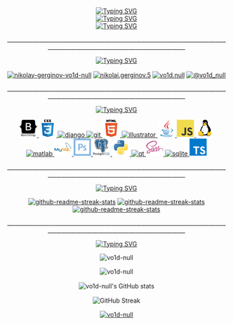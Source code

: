 <div align="center">
  <a href="https://git.io/typing-svg"><img src="https://readme-typing-svg.demolab.com?font=Metal+Mania&size=46&pause=1000&color=6114C0&center=true&vCenter=true&width=435&lines=%EF%BC%88%E2%9C%98%E0%B7%B4%E2%9C%98%EF%BC%89" alt="Typing SVG" /></a>
</div>
<div align="center">
  <a href="https://git.io/typing-svg"><img src="https://readme-typing-svg.demolab.com?font=Metal+Mania&size=46&pause=1000&color=B60000FF&center=true&vCenter=true&width=435&lines=I+am+vo1d.null;Also+known+as+;Nikolay+Gerginov;Mortality+is+weakness;Oblivion+awaits" alt="Typing SVG" /></a>
</div>
<div align="center">
  <a href="https://git.io/typing-svg"><img src="https://readme-typing-svg.demolab.com?font=Metal+Mania&size=46&pause=1000&color=6114C0&center=true&vCenter=true&width=435&lines=%EF%BC%88%E2%9C%98%E0%B7%B4%E2%9C%98%EF%BC%89" alt="Typing SVG" /></a>
</div>
<p align="center">_______________________________________________________________________________________________________________________________</p>
<div align="center"><a href="https://git.io/typing-svg"><img src="https://readme-typing-svg.demolab.com?font=Metal+Mania&size=46&pause=1000&color=B60000FF&center=true&vCenter=true&width=435&lines=Connect+with+me" alt="Typing SVG" /></a></div>
<p align="center">
<a href="https://linkedin.com/in/nikolay-gerginov-vo1d-null" target="blank"><img align="center" src="https://raw.githubusercontent.com/rahuldkjain/github-profile-readme-generator/master/src/images/icons/Social/linked-in-alt.svg" alt="nikolay-gerginov-vo1d-null" height="30" width="40" /></a>
<a href="https://fb.com/nikolai.gerginov.5" target="blank"><img align="center" src="https://raw.githubusercontent.com/rahuldkjain/github-profile-readme-generator/master/src/images/icons/Social/facebook.svg" alt="nikolai.gerginov.5" height="30" width="40" /></a>
<a href="https://instagram.com/vo1d.null" target="blank"><img align="center" src="https://raw.githubusercontent.com/rahuldkjain/github-profile-readme-generator/master/src/images/icons/Social/instagram.svg" alt="vo1d.null" height="30" width="40" /></a>
<a href="https://www.youtube.com/c/@vo1d_null" target="blank"><img align="center" src="https://raw.githubusercontent.com/rahuldkjain/github-profile-readme-generator/master/src/images/icons/Social/youtube.svg" alt="@vo1d_null" height="30" width="40" /></a>
</p>

<p align="center">_______________________________________________________________________________________________________________________________</p>
<div align="center"><a href="https://git.io/typing-svg"><img src="https://readme-typing-svg.demolab.com?font=Metal+Mania&size=46&pause=1000&color=B60000FF&center=true&vCenter=true&width=435&lines=Tech+Stack" alt="Typing SVG" /></a></div>

<p align="center"> <a href="https://getbootstrap.com" target="_blank" rel="noreferrer"> <img src="https://raw.githubusercontent.com/devicons/devicon/master/icons/bootstrap/bootstrap-plain-wordmark.svg" alt="bootstrap" width="40" height="40"/> </a> <a href="https://www.w3schools.com/css/" target="_blank" rel="noreferrer"> <img src="https://raw.githubusercontent.com/devicons/devicon/master/icons/css3/css3-original-wordmark.svg" alt="css3" width="40" height="40"/> </a> <a href="https://www.djangoproject.com/" target="_blank" rel="noreferrer"> <img src="https://cdn.worldvectorlogo.com/logos/django.svg" alt="django" width="40" height="40"/> </a> <a href="https://git-scm.com/" target="_blank" rel="noreferrer"> <img src="https://www.vectorlogo.zone/logos/git-scm/git-scm-icon.svg" alt="git" width="40" height="40"/> </a> <a href="https://www.w3.org/html/" target="_blank" rel="noreferrer"> <img src="https://raw.githubusercontent.com/devicons/devicon/master/icons/html5/html5-original-wordmark.svg" alt="html5" width="40" height="40"/> </a> <a href="https://www.adobe.com/in/products/illustrator.html" target="_blank" rel="noreferrer"> <img src="https://www.vectorlogo.zone/logos/adobe_illustrator/adobe_illustrator-icon.svg" alt="illustrator" width="40" height="40"/> </a> <a href="https://www.java.com" target="_blank" rel="noreferrer"> <img src="https://raw.githubusercontent.com/devicons/devicon/master/icons/java/java-original.svg" alt="java" width="40" height="40"/> </a> <a href="https://developer.mozilla.org/en-US/docs/Web/JavaScript" target="_blank" rel="noreferrer"> <img src="https://raw.githubusercontent.com/devicons/devicon/master/icons/javascript/javascript-original.svg" alt="javascript" width="40" height="40"/> </a> <a href="https://www.linux.org/" target="_blank" rel="noreferrer"> <img src="https://raw.githubusercontent.com/devicons/devicon/master/icons/linux/linux-original.svg" alt="linux" width="40" height="40"/> </a> <a href="https://www.mathworks.com/" target="_blank" rel="noreferrer"> <img src="https://upload.wikimedia.org/wikipedia/commons/2/21/Matlab_Logo.png" alt="matlab" width="40" height="40"/> </a> <a href="https://www.mysql.com/" target="_blank" rel="noreferrer"> <img src="https://raw.githubusercontent.com/devicons/devicon/master/icons/mysql/mysql-original-wordmark.svg" alt="mysql" width="40" height="40"/> </a> <a href="https://www.photoshop.com/en" target="_blank" rel="noreferrer"> <img src="https://raw.githubusercontent.com/devicons/devicon/master/icons/photoshop/photoshop-line.svg" alt="photoshop" width="40" height="40"/> </a> <a href="https://www.postgresql.org" target="_blank" rel="noreferrer"> <img src="https://raw.githubusercontent.com/devicons/devicon/master/icons/postgresql/postgresql-original-wordmark.svg" alt="postgresql" width="40" height="40"/> </a> <a href="https://www.python.org" target="_blank" rel="noreferrer"> <img src="https://raw.githubusercontent.com/devicons/devicon/master/icons/python/python-original.svg" alt="python" width="40" height="40"/> </a> <a href="https://www.qt.io/" target="_blank" rel="noreferrer"> <img src="https://upload.wikimedia.org/wikipedia/commons/0/0b/Qt_logo_2016.svg" alt="qt" width="40" height="40"/> </a> <a href="https://sass-lang.com" target="_blank" rel="noreferrer"> <img src="https://raw.githubusercontent.com/devicons/devicon/master/icons/sass/sass-original.svg" alt="sass" width="40" height="40"/> </a> <a href="https://www.sqlite.org/" target="_blank" rel="noreferrer"> <img src="https://www.vectorlogo.zone/logos/sqlite/sqlite-icon.svg" alt="sqlite" width="40" height="40"/> </a> <a href="https://www.typescriptlang.org/" target="_blank" rel="noreferrer"> <img src="https://raw.githubusercontent.com/devicons/devicon/master/icons/typescript/typescript-original.svg" alt="typescript" width="40" height="40"/> </a> </p>

<p align="center">_______________________________________________________________________________________________________________________________</p>
<div align="center"><a href="https://git.io/typing-svg"><img src="https://readme-typing-svg.demolab.com?font=Metal+Mania&size=46&pause=1000&color=B60000FF&center=true&vCenter=true&width=435&lines=Featured+Projects" alt="Typing SVG" /></a></div>

<p align="center">
     <a href="https://github.com/vo1d-null/vo1d"><img width="278" src="https://denvercoder1-github-readme-stats.vercel.app/api/pin/?username=vo1d-null&repo=vo1d&theme=react&bg_color=1F222E&title_color=F8D866&hide_border=true&icon_color=F8D866&show_icons=false" alt="github-readme-streak-stats"></a>
    <a href="https://github.com/vo1d-null/CryptoTracker"><img width="278" src="https://denvercoder1-github-readme-stats.vercel.app/api/pin/?username=vo1d-null&repo=CryptoTracker&theme=react&bg_color=1F222E&title_color=F8D866&hide_border=true&icon_color=F8D866&show_icons=false" alt="github-readme-streak-stats"></a>
   <a href="https://github.com/vo1d-null/SnakeGame"><img width="278" src="https://denvercoder1-github-readme-stats.vercel.app/api/pin/?username=vo1d-null&repo=SnakeGame&theme=react&bg_color=1F222E&title_color=F8D866&hide_border=true&icon_color=F8D866&show_icons=false" alt="github-readme-streak-stats"></a>
  </p>

<p align="center">_______________________________________________________________________________________________________________________________</p>
<div align="center"><a href="https://git.io/typing-svg"><img src="https://readme-typing-svg.demolab.com?font=Metal+Mania&size=46&pause=1000&color=B60000FF&center=true&vCenter=true&width=435&lines=Stats" alt="Typing SVG" /></a></div>

  <p align="center"> <img src="https://komarev.com/ghpvc/?username=vo1d-null&label=%20vo1d%20watchers&color=7a0eb4&style=flat-square" alt="vo1d-null" /> </p>
  <p align="center"> <img align="center" src="https://github-readme-stats.vercel.app/api/top-langs?username=vo1d-null&show_icons=true&theme=dracula&background=490F92FF&locale=en&layout=compact" alt="vo1d-null" /> </p>
  
<div>
  <p align="center"> <img align="center" src="https://github-readme-stats.vercel.app/api?username=vo1d-null&show_icons=true&theme=dracula&background=490F92FF" alt="vo1d-null's GitHub stats" /> </p>
  <p align="center"> <img align="center" src="http://github-readme-streak-stats.herokuapp.com?user=vo1d-null&theme=dracula&background=#490F92FF" alt="GitHub Streak" /> </p>
  <p align="center"> <a href="https://github.com/ryo-ma/github-profile-trophy"><img align="center" src="https://github-profile-trophy.vercel.app/?username=vo1d-null&theme=dracula&background=490F92FF&row=1" alt="vo1d-null" /></a></p>
</div>
